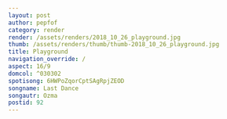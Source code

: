 ```yaml
---
layout: post
author: pepfof
category: render
render: /assets/renders/2018_10_26_playground.jpg
thumb: /assets/renders/thumb/thumb-2018_10_26_playground.jpg
title: Playground
navigation_override: /
aspect: 16/9
domcol: ^030302
spotisong: 6HWPoZqorCptSAgRpjZEOD
songname: Last Dance
songautr: Ozma
postid: 92
---
```


<!--USER BEGIN 1-->

<!--USER END 1-->

<!--more-->
<!--USER BEGIN 2-->

<!--USER END 2-->

